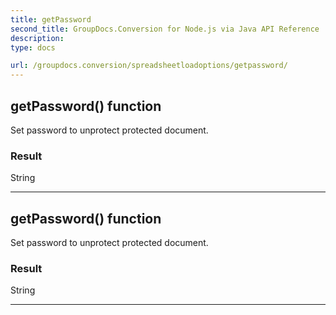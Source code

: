 ```yaml
---
title: getPassword
second_title: GroupDocs.Conversion for Node.js via Java API Reference
description: 
type: docs

url: /groupdocs.conversion/spreadsheetloadoptions/getpassword/
---
```


## getPassword()  function

 Set password to unprotect protected document.
 

### Result
String


---


## getPassword()  function

 Set password to unprotect protected document.
 

### Result
String


---



